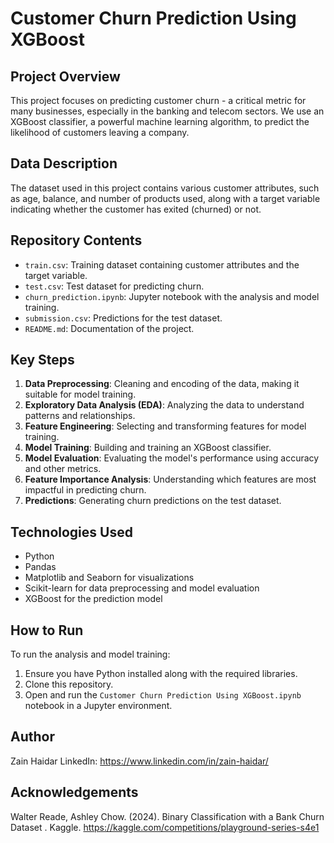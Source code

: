 # Customer Churn Prediction Using XGBoost

## Project Overview
This project focuses on predicting customer churn - a critical metric for many businesses, especially in the banking and telecom sectors. We use an XGBoost classifier, a powerful machine learning algorithm, to predict the likelihood of customers leaving a company.

## Data Description
The dataset used in this project contains various customer attributes, such as age, balance, and number of products used, along with a target variable indicating whether the customer has exited (churned) or not.

## Repository Contents
- `train.csv`: Training dataset containing customer attributes and the target variable.
- `test.csv`: Test dataset for predicting churn.
- `churn_prediction.ipynb`: Jupyter notebook with the analysis and model training.
- `submission.csv`: Predictions for the test dataset.
- `README.md`: Documentation of the project.

## Key Steps
1. **Data Preprocessing**: Cleaning and encoding of the data, making it suitable for model training.
2. **Exploratory Data Analysis (EDA)**: Analyzing the data to understand patterns and relationships.
3. **Feature Engineering**: Selecting and transforming features for model training.
4. **Model Training**: Building and training an XGBoost classifier.
5. **Model Evaluation**: Evaluating the model's performance using accuracy and other metrics.
6. **Feature Importance Analysis**: Understanding which features are most impactful in predicting churn.
7. **Predictions**: Generating churn predictions on the test dataset.

## Technologies Used
- Python
- Pandas
- Matplotlib and Seaborn for visualizations
- Scikit-learn for data preprocessing and model evaluation
- XGBoost for the prediction model

## How to Run
To run the analysis and model training:
1. Ensure you have Python installed along with the required libraries.
2. Clone this repository.
3. Open and run the `Customer Churn Prediction Using XGBoost.ipynb` notebook in a Jupyter environment.

## Author
Zain Haidar
LinkedIn: https://www.linkedin.com/in/zain-haidar/

## Acknowledgements
Walter Reade, Ashley Chow. (2024). Binary Classification with a Bank Churn Dataset . Kaggle. https://kaggle.com/competitions/playground-series-s4e1
